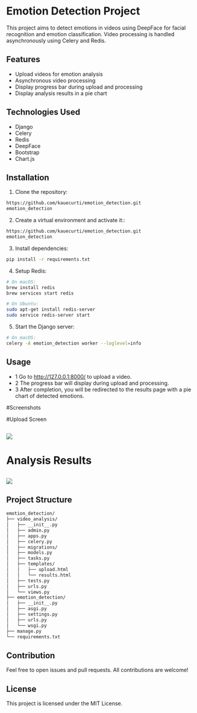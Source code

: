 # Emotion Detection Project

This project aims to detect emotions in videos using DeepFace for facial recognition and emotion classification. Video processing is handled asynchronously using Celery and Redis.

## Features

- Upload videos for emotion analysis
- Asynchronous video processing
- Display progress bar during upload and processing
- Display analysis results in a pie chart

## Technologies Used

- Django
- Celery
- Redis
- DeepFace
- Bootstrap
- Chart.js

## Installation

1. Clone the repository:

```bash
https://github.com/kauecurti/emotion_detection.git
emotion_detection
```

2. Create a virtual environment and activate it::

```bash
https://github.com/kauecurti/emotion_detection.git
emotion_detection
```
3. Install dependencies:
```bash
pip install -r requirements.txt

```

4. Setup Redis:
```bash
# On macOS:
brew install redis
brew services start redis

# On Ubuntu:
sudo apt-get install redis-server
sudo service redis-server start
```

5. Start the Django server:
```bash
# On macOS:
celery -A emotion_detection worker --loglevel=info

```

## Usage

- 1 Go to http://127.0.0.1:8000/ to upload a video.
- 2  The progress bar will display during upload and processing.
- 3  After completion, you will be redirected to the results page with a pie chart of detected emotions.

#Screenshots

#Upload Screen

## <img src="https://github.com/kauecurti/emotion_detection/assets/36936274/7ca227ab-3f79-48a2-a158-e3659ea03530">

# Analysis Results

## <img src="https://github.com/kauecurti/emotion_detection/assets/36936274/8adf1cb7-3798-4b92-9959-13edf570a935">
## Project Structure
```bash
emotion_detection/
├── video_analysis/
│   ├── __init__.py
│   ├── admin.py
│   ├── apps.py
│   ├── celery.py
│   ├── migrations/
│   ├── models.py
│   ├── tasks.py
│   ├── templates/
│   │   ├── upload.html
│   │   └── results.html
│   ├── tests.py
│   ├── urls.py
│   └── views.py
├── emotion_detection/
│   ├── __init__.py
│   ├── asgi.py
│   ├── settings.py
│   ├── urls.py
│   └── wsgi.py
├── manage.py
└── requirements.txt
```

## Contribution
Feel free to open issues and pull requests. All contributions are welcome!

## License

This project is licensed under the MIT License.


